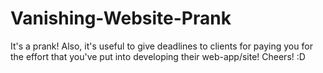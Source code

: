 # Vanishing-Website-Prank

It's a prank! 
Also, it's useful to give deadlines to clients for paying you for the effort that you've put into developing their web-app/site! 
Cheers!
:D
